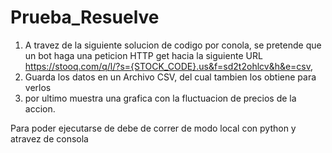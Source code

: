 # Prueba_Resuelve

1. A travez de la siguiente solucion de codigo por conola, se pretende que un bot haga una peticion HTTP get hacia la siguiente URL
https://stooq.com/q/l/?s={STOCK_CODE}.us&f=sd2t2ohlcv&h&e=csv, 
2. Guarda los datos en un Archivo CSV, del cual tambien los obtiene para verlos
3. por ultimo muestra una grafica con la fluctuacion de precios de la accion.



Para poder ejecutarse de debe de correr de modo local con python y atravez de consola 

